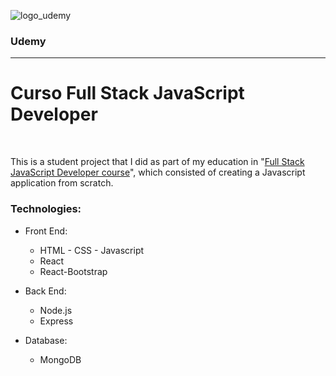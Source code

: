 <p><img href="readme_images/udemy" alt="logo_udemy"></p>
<h3>Udemy</h1>
<hr>
<h1>Curso Full Stack JavaScript Developer</h1><br>

<p> This is a student project that I did as part of my education in "<a href="https://www.udemy.com/course/fullstack-js-en-espanol/learn/lecture/22115834#overview" rel="nofollow">Full Stack JavaScript Developer course</a>", which consisted of creating a Javascript application from scratch.</p>

<h3><a id="user-content-our-stack-of-technologies" class="anchor" aria-hidden="true" href="#technologies"></a>
Technologies:
</h3>
<ul>
<li>
<p>Front End:</p>
<ul>
<li>HTML - CSS - Javascript</li>
<li>React</li>
<li>React-Bootstrap</li>
</ul>
</li>
<li>
<p>Back End:</p>
<ul>
<li>Node.js</li>
<li>Express</li>
</ul>
</li>
<li>
<p>Database:</p>
<ul>
<li>MongoDB</li>
</ul>
</li>
</ul>

